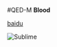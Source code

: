 #QED-M
**Blood**

[baidu](http://www.baidu.com)

![Sublime](http://img3.douban.com/lpic/s11096369.jpg)